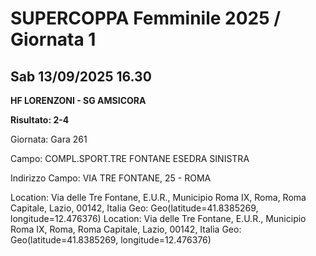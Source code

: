 

# SUPERCOPPA Femminile 2025 / Giornata 1

## Sab 13/09/2025 16.30

<strong>HF LORENZONI - SG AMSICORA</strong>

**Risultato: 2-4**

Giornata: Gara 261

Campo: COMPL.SPORT.TRE FONTANE ESEDRA SINISTRA 

Indirizzo Campo:  VIA TRE FONTANE, 25 - ROMA

Location: Via delle Tre Fontane, E.U.R., Municipio Roma IX, Roma, Roma Capitale, Lazio, 00142, Italia
Geo: Geo(latitude=41.8385269, longitude=12.476376)
Location: Via delle Tre Fontane, E.U.R., Municipio Roma IX, Roma, Roma Capitale, Lazio, 00142, Italia
Geo: Geo(latitude=41.8385269, longitude=12.476376)

